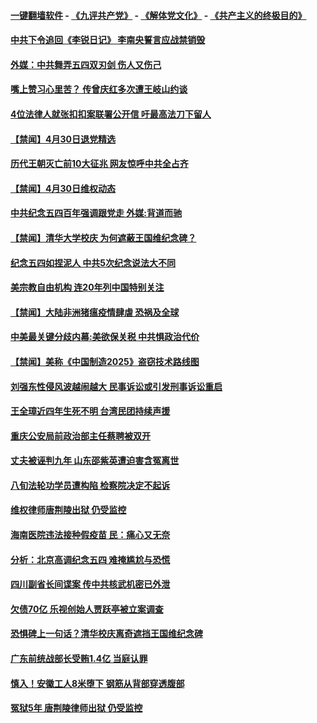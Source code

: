 #### [一键翻墙软件](https://github.com/gfw-breaker/nogfw/blob/master/README.md?t=05010337) -  [《九评共产党》](https://github.com/gfw-breaker/9ping.md?t=05010337) - [《解体党文化》](https://github.com/gfw-breaker/jtdwh.md?t=05010337) - [《共产主义的终极目的》](https://github.com/gfw-breaker/gczydzjmd.md?t=05010337)

#### [中共下令追回《李锐日记》 李南央誓言应战禁销毁](../pages/prog204/a102568534.md?t=05010337) 

#### [外媒：中共舞弄五四双刃剑 伤人又伤己](../pages/prog204/a102568532.md?t=05010337) 

#### [嘴上赞习心里苦？ 传曾庆红多次遭王岐山约谈](../pages/prog204/a102568470.md?t=05010337) 

#### [4位法律人就张扣扣案联署公开信 吁最高法刀下留人](../pages/prog204/a102568467.md?t=05010337) 

#### [【禁闻】4月30日退党精选](../pages/prog204/a102568321.md?t=05010337) 


#### [历代王朝灭亡前10大征兆 网友惊呼中共全占齐](../pages/prog204/a102567915.md?t=05010337) 

#### [【禁闻】4月30日维权动态](../pages/prog204/a102568295.md?t=05010337) 

#### [中共纪念五四百年强调跟党走 外媒:背道而驰](../pages/prog204/a102568239.md?t=05010337) 

#### [【禁闻】清华大学校庆 为何遮蔽王国维纪念碑？](../pages/prog204/a102568258.md?t=05010337) 

#### [纪念五四如捏泥人 中共5次纪念说法大不同](../pages/prog204/a102568232.md?t=05010337) 

#### [美宗教自由机构 连20年列中国特别关注](../pages/prog204/a102568221.md?t=05010337) 

#### [【禁闻】大陆非洲猪瘟疫情肆虐 恐祸及全球](../pages/prog204/a102568188.md?t=05010337) 

#### [中美最关键分歧内幕:美欲保关税 中共惧政治代价](../pages/prog204/a102568159.md?t=05010337) 

#### [【禁闻】美称《中国制造2025》盗窃技术路线图](../pages/prog204/a102568192.md?t=05010337) 

#### [刘强东性侵风波越闹越大 民事诉讼或引发刑事诉讼重启](../pages/prog204/a102568147.md?t=05010337) 

#### [王全璋近四年生死不明 台湾民团持续声援](../pages/prog204/a102568046.md?t=05010337) 

#### [重庆公安局前政治部主任蔡聘被双开](../pages/prog204/a102568053.md?t=05010337) 

#### [丈夫被诬判九年 山东邵紫英遭迫害含冤离世](../pages/prog204/a102567980.md?t=05010337) 

#### [八旬法轮功学员遭构陷 检察院决定不起诉](../pages/prog204/a102567978.md?t=05010337) 

#### [维权律师唐荆陵出狱 仍受监控](../pages/prog204/a102567941.md?t=05010337) 


#### [海南医院违法接种假疫苗 民：痛心又无奈](../pages/prog204/a102567905.md?t=05010337) 

#### [分析：北京高调纪念五四 难掩尴尬与恐慌](../pages/prog204/a102567866.md?t=05010337) 

#### [四川副省长间谍案 传中共核武机密已外泄](../pages/prog204/a102567844.md?t=05010337) 

#### [欠债70亿 乐视创始人贾跃亭被立案调查](../pages/prog204/a102567767.md?t=05010337) 

#### [恐惧碑上一句话？清华校庆离奇遮挡王国维纪念碑](../pages/prog204/a102567399.md?t=05010337) 

#### [广东前统战部长受贿1.4亿 当庭认罪](../pages/prog204/a102567757.md?t=05010337) 

#### [慎入！安徽工人8米堕下 钢筋从背部穿透腹部](../pages/prog204/a102566891.md?t=05010337) 

#### [冤狱5年 唐荆陵律师出狱 仍受监控](../pages/prog204/a102567734.md?t=05010337) 

